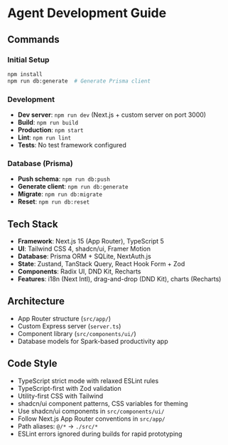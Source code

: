 # Agent Development Guide

## Commands

### Initial Setup
```bash
npm install
npm run db:generate  # Generate Prisma client
```

### Development
- **Dev server**: `npm run dev` (Next.js + custom server on port 3000)
- **Build**: `npm run build`
- **Production**: `npm start`
- **Lint**: `npm run lint`
- **Tests**: No test framework configured

### Database (Prisma)
- **Push schema**: `npm run db:push`
- **Generate client**: `npm run db:generate`
- **Migrate**: `npm run db:migrate`
- **Reset**: `npm run db:reset`

## Tech Stack
- **Framework**: Next.js 15 (App Router), TypeScript 5
- **UI**: Tailwind CSS 4, shadcn/ui, Framer Motion
- **Database**: Prisma ORM + SQLite, NextAuth.js
- **State**: Zustand, TanStack Query, React Hook Form + Zod
- **Components**: Radix UI, DND Kit, Recharts
- **Features**: i18n (Next Intl), drag-and-drop (DND Kit), charts (Recharts)

## Architecture
- App Router structure (`src/app/`)
- Custom Express server (`server.ts`)
- Component library (`src/components/ui/`)
- Database models for Spark-based productivity app

## Code Style
- TypeScript strict mode with relaxed ESLint rules
- TypeScript-first with Zod validation
- Utility-first CSS with Tailwind
- shadcn/ui component patterns, CSS variables for theming
- Use shadcn/ui components in `src/components/ui/`
- Follow Next.js App Router conventions in `src/app/`
- Path aliases: `@/*` → `./src/*`
- ESLint errors ignored during builds for rapid prototyping
